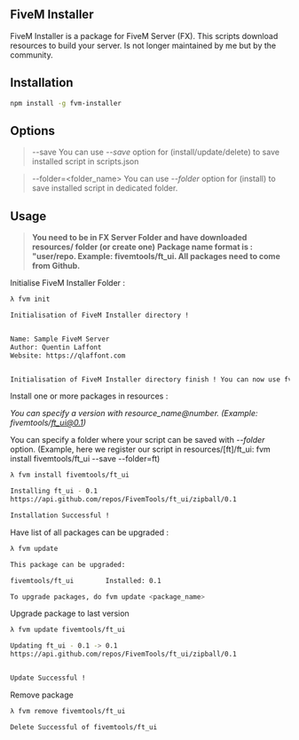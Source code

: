 FiveM Installer
--------------
FiveM Installer is a package for FiveM Server (FX). This scripts download resources to build your server.
Is not longer maintained by me but by the community.

Installation
--------------

```sh
npm install -g fvm-installer
```

Options
--------------
> --save
> You can use *--save* option for (install/update/delete) to save installed script in scripts.json

> --folder=<folder_name>
> You can use *--folder* option for (install) to save installed script in dedicated folder.


Usage
--------------
> **You need to be in FX Server Folder and have downloaded resources/ folder (or create one)**
> **Package name format is : "user/repo. Example: fivemtools/ft_ui. All packages need to come from Github.**



Initialise FiveM Installer Folder :

```sh
λ fvm init

Initialisation of FiveM Installer directory !


Name: Sample FiveM Server
Author: Quentin Laffont
Website: https://qlaffont.com


Initialisation of FiveM Installer directory finish ! You can now use fvm installer.
```


Install one or more packages in resources :

*You can specify a version with resource_name@number. (Example: fivemtools/ft_ui@0.1)*

You can specify a folder where your script can be saved with *--folder* option. (Example, here we register our script in resources/[ft]/ft_ui: fvm install fivemtools/ft_ui --save --folder=ft)

```sh
λ fvm install fivemtools/ft_ui

Installing ft_ui - 0.1
https://api.github.com/repos/FivemTools/ft_ui/zipball/0.1

Installation Successful !
```


Have list of all packages can be upgraded :

```sh
λ fvm update

This package can be upgraded:

fivemtools/ft_ui        Installed: 0.1

To upgrade packages, do fvm update <package_name>

```


Upgrade package to last version

```sh
λ fvm update fivemtools/ft_ui

Updating ft_ui - 0.1 -> 0.1
https://api.github.com/repos/FivemTools/ft_ui/zipball/0.1


Update Successful !

```


Remove package

```sh
λ fvm remove fivemtools/ft_ui

Delete Successful of fivemtools/ft_ui

```